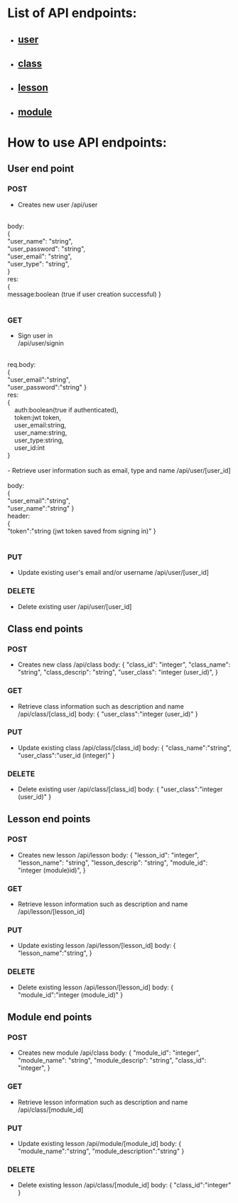
# List of API endpoints:
- ## [user](#user-end-point)
- ## [class](#class-end-points)
- ## [lesson](#lesson-end-points)
- ## [module](#module-end-points)

# How to use API endpoints:

## User end point

### POST
- Creates new user
/api/user
</br>
body:</br>
{</br>
    "user_name": "string",</br>
    "user_password": "string",</br>
    "user_email": "string",</br>
    "user_type": "string",</br>
}</br>
res:</br>
{</br>
	message:boolean (true if user creation successful)
}</br>
</br>

### GET 
- Sign user in</br>
/api/user/signin</br>
</br>
req.body:</br>
{</br>
	"user_email":"string",</br>
	"user_password":"string"
}</br>
res:</br>
{</br>
    auth:boolean(true if authenticated),</br>
    token:jwt token,</br>
    user_email:string,</br>
    user_name:string,</br>
    user_type:string,</br>
    user_id:int</br>
}</br>
</br>
- Retrieve user information such as email, type and name
/api/user/[user_id]</br>
</br>
body:</br>
{</br>
	"user_email":"string",</br>
	"user_name":"string"
}</br>
header:</br>
{</br>
	"token":"string (jwt token saved from signing in)"
}</br>
</br>


### PUT
- Update existing user's email and/or username
/api/user/[user_id]

### DELETE
- Delete existing user
/api/user/[user_id]


## Class end points

### POST
- Creates new class
/api/class
body:
{
    "class_id": "integer",
    "class_name": "string",
    "class_descrip": "string",
    "user_class": "integer (user_id)",
}

### GET 
- Retrieve class information such as description and name
/api/class/[class_id]
body:
{
	"user_class":"integer (user_id)"
}

### PUT
- Update existing class
/api/class/[class_id]
body:
{
	"class_name":"string",
	"user_class":"user_id (integer)"
}


### DELETE
- Delete existing user
/api/class/[class_id]
body:
{
	"user_class":"integer (user_id)"
}

## Lesson end points

### POST
- Creates new lesson
/api/lesson
body:
{
    "lesson_id": "integer",
    "lesson_name": "string",
    "lesson_descrip": "string",
    "module_id": "integer (module)id)",
}

### GET 
- Retrieve lesson information such as description and name
/api/lesson/[lesson_id]


### PUT
- Update existing lesson
/api/lesson/[lesson_id]
body:
{
	"lesson_name":"string",
}


### DELETE
- Delete existing lesson
/api/lesson/[lesson_id]
body:
{
	"module_id":"integer (module_id)"
}

## Module end points

### POST
- Creates new module
/api/class
body:
{
    "module_id": "integer",
    "module_name": "string",
    "module_descrip": "string",
    "class_id": "integer",
}

### GET 
- Retrieve lesson information such as description and name
/api/class/[module_id]


### PUT
- Update existing lesson
/api/module/[module_id]
body:
{
	"module_name":"string",
	"module_description":"string"
}


### DELETE
- Delete existing lesson
/api/class/[module_id]
body:
{
	"class_id":"integer"
}
